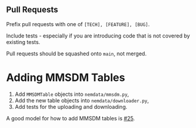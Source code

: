 ## Pull Requests

Prefix pull requests with one of `[TECH], [FEATURE], [BUG]`.

Include tests - especially if you are introducing code that is not covered by existing tests.

Pull requests should be squashed onto `main`, not merged.

# Adding MMSDM Tables

1. Add `MMSDMTable` objects into `nemdata/mmsdm.py`,
2. Add the new table objects into `nemdata/downloader.py`,
3. Add tests for the uploading and downloading.

A good model for how to add MMSDM tables is [#25](https://github.com/ADGEfficiency/nem-data/pull/25).
